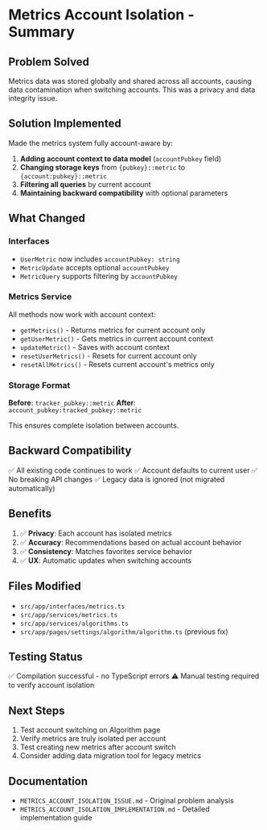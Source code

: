 # Metrics Account Isolation - Summary

## Problem Solved
Metrics data was stored globally and shared across all accounts, causing data contamination when switching accounts. This was a privacy and data integrity issue.

## Solution Implemented
Made the metrics system fully account-aware by:

1. **Adding account context to data model** (`accountPubkey` field)
2. **Changing storage keys** from `{pubkey}::metric` to `{account:pubkey}::metric`
3. **Filtering all queries** by current account
4. **Maintaining backward compatibility** with optional parameters

## What Changed

### Interfaces
- `UserMetric` now includes `accountPubkey: string`
- `MetricUpdate` accepts optional `accountPubkey`
- `MetricQuery` supports filtering by `accountPubkey`

### Metrics Service
All methods now work with account context:
- `getMetrics()` - Returns metrics for current account only
- `getUserMetric()` - Gets metrics in current account context
- `updateMetric()` - Saves with account context
- `resetUserMetrics()` - Resets for current account only
- `resetAllMetrics()` - Resets current account's metrics only

### Storage Format
**Before**: `tracker_pubkey::metric`
**After**: `account_pubkey:tracked_pubkey::metric`

This ensures complete isolation between accounts.

## Backward Compatibility
✅ All existing code continues to work
✅ Account defaults to current user
✅ No breaking API changes
✅ Legacy data is ignored (not migrated automatically)

## Benefits
1. ✅ **Privacy**: Each account has isolated metrics
2. ✅ **Accuracy**: Recommendations based on actual account behavior
3. ✅ **Consistency**: Matches favorites service behavior
4. ✅ **UX**: Automatic updates when switching accounts

## Files Modified
- `src/app/interfaces/metrics.ts`
- `src/app/services/metrics.ts`
- `src/app/services/algorithms.ts`
- `src/app/pages/settings/algorithm/algorithm.ts` (previous fix)

## Testing Status
✅ Compilation successful - no TypeScript errors
⚠️ Manual testing required to verify account isolation

## Next Steps
1. Test account switching on Algorithm page
2. Verify metrics are truly isolated per account
3. Test creating new metrics after account switch
4. Consider adding data migration tool for legacy metrics

## Documentation
- `METRICS_ACCOUNT_ISOLATION_ISSUE.md` - Original problem analysis
- `METRICS_ACCOUNT_ISOLATION_IMPLEMENTATION.md` - Detailed implementation guide
